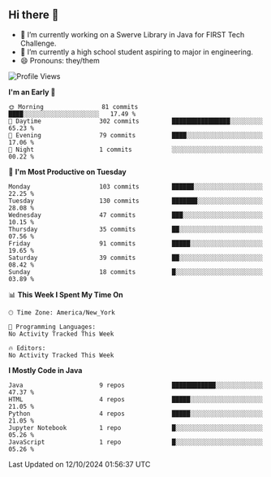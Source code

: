 ## Hi there 👋

- 🔭 I’m currently working on a Swerve Library in Java for FIRST Tech Challenge.
- 🌱 I’m currently a high school student aspiring to major in engineering.
- 😄 Pronouns: they/them

<!--START_SECTION:waka-->
![Profile Views](http://img.shields.io/badge/Profile%20Views-45-blue)

**I'm an Early 🐤** 

```text
🌞 Morning                81 commits          ████░░░░░░░░░░░░░░░░░░░░░   17.49 % 
🌆 Daytime                302 commits         ████████████████░░░░░░░░░   65.23 % 
🌃 Evening                79 commits          ████░░░░░░░░░░░░░░░░░░░░░   17.06 % 
🌙 Night                  1 commits           ░░░░░░░░░░░░░░░░░░░░░░░░░   00.22 % 
```
📅 **I'm Most Productive on Tuesday** 

```text
Monday                   103 commits         ██████░░░░░░░░░░░░░░░░░░░   22.25 % 
Tuesday                  130 commits         ███████░░░░░░░░░░░░░░░░░░   28.08 % 
Wednesday                47 commits          ███░░░░░░░░░░░░░░░░░░░░░░   10.15 % 
Thursday                 35 commits          ██░░░░░░░░░░░░░░░░░░░░░░░   07.56 % 
Friday                   91 commits          █████░░░░░░░░░░░░░░░░░░░░   19.65 % 
Saturday                 39 commits          ██░░░░░░░░░░░░░░░░░░░░░░░   08.42 % 
Sunday                   18 commits          █░░░░░░░░░░░░░░░░░░░░░░░░   03.89 % 
```


📊 **This Week I Spent My Time On** 

```text
🕑︎ Time Zone: America/New_York

💬 Programming Languages: 
No Activity Tracked This Week

🔥 Editors: 
No Activity Tracked This Week
```

**I Mostly Code in Java** 

```text
Java                     9 repos             ████████████░░░░░░░░░░░░░   47.37 % 
HTML                     4 repos             █████░░░░░░░░░░░░░░░░░░░░   21.05 % 
Python                   4 repos             █████░░░░░░░░░░░░░░░░░░░░   21.05 % 
Jupyter Notebook         1 repo              █░░░░░░░░░░░░░░░░░░░░░░░░   05.26 % 
JavaScript               1 repo              █░░░░░░░░░░░░░░░░░░░░░░░░   05.26 % 
```




 Last Updated on 12/10/2024 01:56:37 UTC
<!--END_SECTION:waka-->
